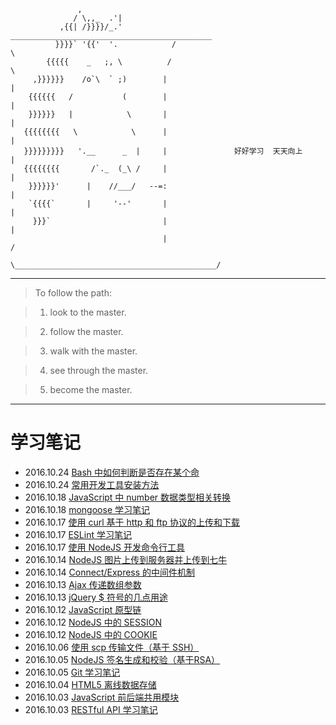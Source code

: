                    ,
                  / \,,_  .'|
               ,{{| /}}}}/_.'            _____________________________________________
              }}}}` '{{'  '.            /                                             \
            {{{{{    _   ;, \          /                                               \
         ,}}}}}}    /o`\  ` ;)        |                                                |
        {{{{{{   /           (        |                                                |
        }}}}}}   |            \       |                                                |
       {{{{{{{{   \            \      |                                                |
       }}}}}}}}}   '.__      _  |     |               好好学习  天天向上                  |
       {{{{{{{{       /`._  (_\ /     |                                                |
        }}}}}}'      |    //___/   --=:                                                |
        `{{{{`       |     '--'       |                                                |
         }}}`                         |                                                |
                                      |                                               /
                                       \_____________________________________________/


-------------------------------------------------
> To follow the path:

> 1. look to the master.

> 2. follow the master.

> 3. walk with the master.

> 4. see through the master.

> 5. become the master.

-------------------------------------------------

# 学习笔记

-   2016.10.24 [Bash 中如何判断是否存在某个命](https://github.com/modood/modood.github.io/blob/master/notes/Bash-check-program/)
-   2016.10.24 [常用开发工具安装方法](https://github.com/modood/modood.github.io/blob/master/notes/Installation/)
-   2016.10.18 [JavaScript 中 number 数据类型相关转换](https://github.com/modood/modood.github.io/blob/master/notes/JavaScript-number-conversion/)
-   2016.10.18 [mongoose 学习笔记](https://github.com/modood/modood.github.io/blob/master/notes/mongoose/)
-   2016.10.17 [使用 curl 基于 http 和 ftp 协议的上传和下载](https://github.com/modood/modood.github.io/blob/master/notes/curl/)
-   2016.10.17 [ESLint 学习笔记](https://github.com/modood/modood.github.io/blob/master/notes/ESLint/)
-   2016.10.17 [使用 NodeJS 开发命令行工具](https://github.com/modood/modood.github.io/blob/master/notes/NodeJS-command-line-tool/)
-   2016.10.14 [NodeJS 图片上传到服务器并上传到七牛](https://github.com/modood/modood.github.io/blob/master/notes/NodeJS-upload-image/)
-   2016.10.14 [Connect/Express 的中间件机制](https://github.com/modood/modood.github.io/blob/master/notes/connect-express-middleware/)
-   2016.10.13 [Ajax 传递数组参数](https://github.com/modood/modood.github.io/blob/master/notes/pass-array-to-ajax/)
-   2016.10.13 [jQuery $ 符号的几点用途](https://github.com/modood/modood.github.io/blob/master/notes/jQuery-dollar/)
-   2016.10.12 [JavaScript 原型链](https://github.com/modood/modood.github.io/blob/master/notes/JavaScript-prototype-chain/)
-   2016.10.12 [NodeJS 中的 SESSION](https://github.com/modood/modood.github.io/blob/master/notes/NodeJS-session/)
-   2016.10.12 [NodeJS 中的 COOKIE](https://github.com/modood/modood.github.io/blob/master/notes/NodeJS-cookie/)
-   2016.10.06 [使用 scp 传输文件（基于 SSH）](https://github.com/modood/modood.github.io/blob/master/notes/scp/)
-   2016.10.05 [NodeJS 签名生成和校验（基于RSA）](https://github.com/modood/modood.github.io/blob/master/notes/RSA/)
-   2016.10.05 [Git 学习笔记](https://github.com/modood/modood.github.io/blob/master/notes/Git/)
-   2016.10.04 [HTML5 离线数据存储](https://github.com/modood/modood.github.io/blob/master/notes/HTML5-storage/)
-   2016.10.03 [JavaScript 前后端共用模块](https://github.com/modood/modood.github.io/blob/master/notes/JavaScript-module/)
-   2016.10.03 [RESTful API 学习笔记](https://github.com/modood/modood.github.io/blob/master/notes/RESTful-API/)

